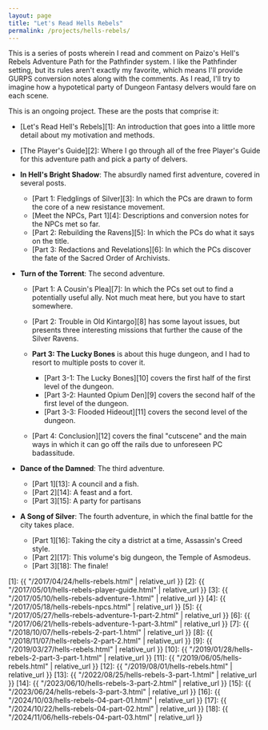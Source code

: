 ```yaml
---
layout: page
title: "Let's Read Hells Rebels"
permalink: /projects/hells-rebels/
---
```


This is a series of posts wherein I read and comment on Paizo's Hell's Rebels
Adventure Path for the Pathfinder system. I like the Pathfinder setting, but its
rules aren't exactly my favorite, which means I'll provide GURPS conversion
notes along with the comments. As I read, I'll try to imagine how a hypotetical
party of Dungeon Fantasy delvers would fare on each scene.

This is an ongoing project. These are the posts that comprise it:

- [Let's Read Hell's Rebels][1]: An introduction that goes into a little more
  detail about my motivation and methods.

- [The Player's Guide][2]: Where I go through all of the free Player's Guide for
  this adventure path and pick a party of delvers.

- **In Hell's Bright Shadow**: The absurdly named first adventure, covered in
  several posts.

  - [Part 1: Fledglings of Silver][3]: In which the PCs are drawn to form the
    core of a new resistance movement.
  - [Meet the NPCs, Part 1][4]: Descriptions and conversion notes for the NPCs
    met so far.
  - [Part 2: Rebuilding the Ravens][5]: In which the PCs do what it says on the
    title.
  - [Part 3: Redactions and Revelations][6]: In which the PCs discover the fate
    of the Sacred Order of Archivists.

- **Turn of the Torrent**: The second adventure.

    - [Part 1: A Cousin's Plea][7]: In which the PCs set out to find a
      potentially useful ally. Not much meat here, but you have to start
      somewhere.
    - [Part 2: Trouble in Old Kintargo][8] has some layout issues, but presents
      three interesting missions that further the cause of the Silver Ravens.

    - **Part 3: The Lucky Bones** is about this huge dungeon, and I had to
      resort to multiple posts to cover it.
      - [Part 3-1: The Lucky Bones][10] covers the first half of the first
        level of the dungeon.
      - [Part 3-2: Haunted Opium Den][9] covers the second half of the
        first level of the dungeon.
      - [Part 3-3: Flooded Hideout][11] covers the second level of the dungeon.

    - [Part 4: Conclusion][12] covers the final "cutscene" and the main ways in
      which it can go off the rails due to unforeseen PC badassitude.

- **Dance of the Damned**: The third adventure.

    - [Part 1][13]: A council and a fish.
    - [Part 2][14]: A feast and a fort.
    - [Part 3][15]: A party for partisans

- **A Song of Silver**: The fourth adventure, in which the final battle for the
  city takes place.

  - [Part 1][16]: Taking the city a district at a time, Assassin's Creed style.
  - [Part 2][17]: This volume's big dungeon, the Temple of Asmodeus.
  - [Part 3][18]: The finale!

[1]: {{ "/2017/04/24/hells-rebels.html" | relative_url }}
[2]: {{ "/2017/05/01/hells-rebels-player-guide.html" | relative_url }}
[3]: {{ "/2017/05/10/hells-rebels-adventure-1.html" | relative_url }}
[4]: {{ "/2017/05/18/hells-rebels-npcs.html" | relative_url }}
[5]: {{ "/2017/05/27/hells-rebels-adventure-1-part-2.html" | relative_url }}
[6]: {{ "/2017/06/21/hells-rebels-adventure-1-part-3.html" | relative_url }}
[7]: {{ "/2018/10/07/hells-rebels-2-part-1.html" | relative_url }}
[8]: {{ "/2018/11/07/hells-rebels-2-part-2.html" | relative_url }}
[9]: {{ "/2019/03/27/hells-rebels.html" | relative_url }}
[10]: {{ "/2019/01/28/hells-rebels-2-part-3-part-1.html" | relative_url }}
[11]: {{ "/2019/06/05/hells-rebels.html" | relative_url }}
[12]: {{ "/2019/08/01/hells-rebels.html" | relative_url }}
[13]: {{ "/2022/08/25/hells-rebels-3-part-1.html" | relative_url }}
[14]: {{ "/2023/06/10/hells-rebels-3-part-2.html" | relative_url }}
[15]: {{ "/2023/06/24/hells-rebels-3-part-3.html" | relative_url }}
[16]: {{ "/2024/10/03/hells-rebels-04-part-01.html" | relative_url }}
[17]: {{ "/2024/10/22/hells-rebels-04-part-02.html" | relative_url }}
[18]: {{ "/2024/11/06/hells-rebels-04-part-03.html" | relative_url }}

